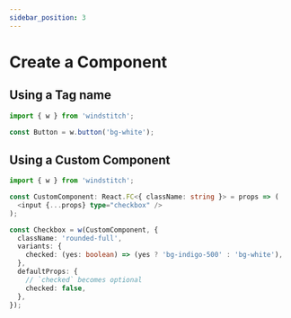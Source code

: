 ```yaml
---
sidebar_position: 3
---
```


# Create a Component

## Using a Tag name

```typescript
import { w } from 'windstitch';

const Button = w.button('bg-white');
```

## Using a Custom Component

```typescript
import { w } from 'windstitch';

const CustomComponent: React.FC<{ className: string }> = props => (
  <input {...props} type="checkbox" />
);

const Checkbox = w(CustomComponent, {
  className: 'rounded-full',
  variants: {
    checked: (yes: boolean) => (yes ? 'bg-indigo-500' : 'bg-white'),
  },
  defaultProps: {
    // `checked` becomes optional
    checked: false,
  },
});
```

